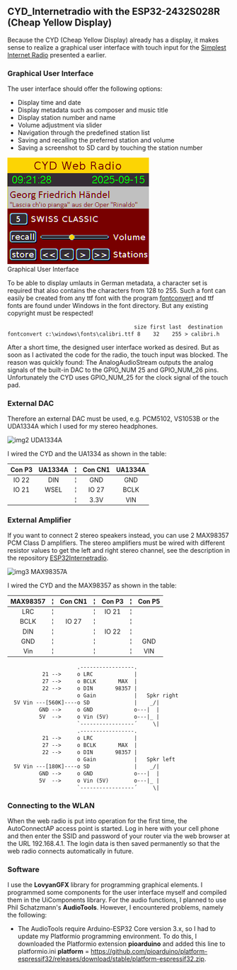 ## CYD_Internetradio with the ESP32-2432S028R (Cheap Yellow Display)
Because the CYD (Cheap Yellow Display) already has a display, it makes 
sense to realize a graphical user interface with touch input for the 
[Simplest Internet Radio](https://github.com/Carlo47/CYD_Simplest_InternetRadio) 
presented a earlier.

### Graphical User Interface
The user interface should offer the following options:
- Display time and date
- Display metadata such as composer and music title
- Display station number and name
- Volume adjustment via slider
- Navigation through the predefined station list
- Saving and recalling the preferred station and volume
- Saving a screenshot to SD card by touching the station number

![img1](images/CYD_RadioGui.png)<br />Graphical User Interface


To be able to display umlauts in German metadata, a character set is 
required that also contains the characters from 128 to 255. Such a 
font can easily be created from any ttf font with the program 
[fontconvert](https://github.com/KrisKasprzak/FontConvert/blob/main/FontConvert.zip) 
and ttf fonts are found under Windows in the font directory. 
But any existing copyright must be respected!

```                                        
                                        size first last  destination
fontconvert c:\windows\fonts\calibri.ttf 8    32    255 > calibri.h
```

After a short time, the designed user interface worked as desired. 
But as soon as I activated the code for the radio, the touch input 
was blocked. The reason was quickly found: The AnalogAudioStream 
outputs the analog signals of the built-in DAC to the GPIO_NUM 25 
and GPIO_NUM_26 pins. Unfortunately the CYD uses GPIO_NUM_25 for 
the clock signal of the touch pad.

### External DAC
Therefore an external DAC must be used, e.g. PCM5102, VS1053B or the 
UDA1334A which I used for my stereo headphones. 

![img2](images/UA1334A.png) UDA1334A

I wired the CYD and the UA1334 as shown in the table:

| Con P3 | UA1334A |    ¦    | Con CN1   | UA1334A |
|:------:|:-------:|:-------:|:---------:|:-------:|
| IO 22  | DIN     |    ¦    | GND       | GND     |
| IO 21  | WSEL    |    ¦    | IO 27     | BCLK    |
|        |         |    ¦    | 3.3V      | VIN     | 

### External Amplifier
If you want to connect 2 stereo speakers instead, you can use 
2 MAX98357 PCM Class D amplifiers. The stereo amplifiers must 
be wired with different resistor values to get the left and right 
stereo channel, see the description in the repository 
[ESP32Internetradio](https://github.com/Carlo47/ESP32InternetRadio).

![img3](images/MAX98357A.png) MAX98357A

I wired the CYD and the MAX98357 as shown in the table:

| MAX98357 |  ¦  | Con CN1 |  ¦  | Con P3 |  ¦  | Con P5 |
|:--------:|:---:|:-------:|:---:|:------:|:---:|:------:|
|   LRC    |  ¦  |         |  ¦  | IO 21  |  ¦  |        |
|   BCLK   |  ¦  |  IO 27  |  ¦  |        |  ¦  |        |
|   DIN    |  ¦  |         |  ¦  | IO 22  |  ¦  |        |
|   GND    |  ¦  |         |  ¦  |        |  ¦  | GND    |
|   Vin    |  ¦  |         |  ¦  |        |  ¦  | VIN    |

```
                      .-----------------. 
           21 -->     o LRC             |  
           27 -->     o BCLK       MAX  |
           22 -->     o DIN       98357 |
                      o Gain            |   Spkr right
  5V Vin ---[560K]----o SD              |    _/|
          GND -->     o GND             o---|  |
          5V  -->     o Vin (5V)        o---|_ |
                      `-----------------´     \|   
                      .-----------------. 
           21 -->     o LRC             |  
           27 -->     o BCLK       MAX  |
           22 -->     o DIN       98357 |
                      o Gain            |   Spkr left
  5V Vin ---[180K]----o SD              |    _/|
          GND -->     o GND             o---|  |
          5V  -->     o Vin (5V)        o---|_ |
                      `-----------------´     \|
 ```

### Connecting to the WLAN
When the web radio is put into operation for the first time, the AutoConnectAP access point is started. Log in here with your cell phone and then enter the SSID and password of your router via the web browser at the URL 192.168.4.1. The login data is then saved permanently so that the web radio connects automatically in future.

### Software 
I use the **LovyanGFX** library for programming graphical elements. I 
programmed some components for the user interface myself and compiled 
them in the UiComponents library. For the audio functions, I planned 
to use Phil Schatzmann's **AudioTools**. However, I encountered problems, 
namely the following:

- The AudioTools require Arduino-ESP32 Core version 3.x, so I had to update 
my Platformio programming environment. To do this, I downloaded the 
Platformio extension **pioarduino** and added this line to platformio.ini 
**platform** = https://github.com/pioarduino/platform-espressif32/releases/download/stable/platform-espressif32.zip. 